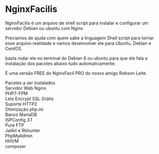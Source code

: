 # NginxFacilis
NginxFacilis é um arquivo de shell script para instalar e configurar um servidor Debian ou ubuntu com Nginx

Preciamos de ajuda com quem sabe a linguagem Shell script para tornar esse arquivo realidade
e vamos  desenvolver ele para Ubuntu, Debian e CentOS.

basta rodar ele no terminal do Debian 8 ou ubuntu 
para que ele fala a instalação dos pacotes abaixo
tudo automaticamente.

É uma versão FREE do NginxFacil PRO do nosso amigo Robson Leite.

Pacotes a ser instalados<br>
Servidor Web Nginx<br>
PHP7-FPM<br>
Lets Encrypt SSL Grátis<br>
Suporte HTTP2<br>
Otimização php.ini<br>
Banco MariaDB<br>
ISPConfig 3.1<br>
Pure FTP<br>
Jailkil e Rkhunter<br>
PhpMyAdmin<br>
HHVM<br>
composer<br>
